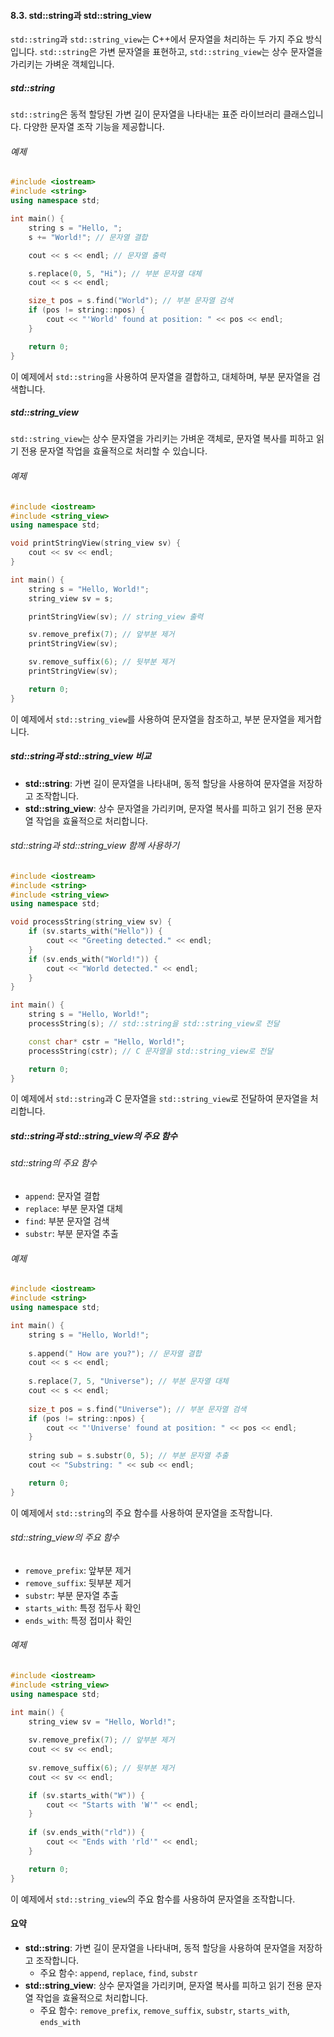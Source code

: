#### 8.3. std::string과 std::string_view

`std::string`과 `std::string_view`는 C++에서 문자열을 처리하는 두 가지 주요 방식입니다. `std::string`은 가변 문자열을 표현하고, `std::string_view`는 상수 문자열을 가리키는 가벼운 객체입니다.

##### std::string

`std::string`은 동적 할당된 가변 길이 문자열을 나타내는 표준 라이브러리 클래스입니다. 다양한 문자열 조작 기능을 제공합니다.

###### 예제

```cpp
#include <iostream>
#include <string>
using namespace std;

int main() {
    string s = "Hello, ";
    s += "World!"; // 문자열 결합

    cout << s << endl; // 문자열 출력

    s.replace(0, 5, "Hi"); // 부분 문자열 대체
    cout << s << endl;

    size_t pos = s.find("World"); // 부분 문자열 검색
    if (pos != string::npos) {
        cout << "'World' found at position: " << pos << endl;
    }

    return 0;
}
```

이 예제에서 `std::string`을 사용하여 문자열을 결합하고, 대체하며, 부분 문자열을 검색합니다.

##### std::string_view

`std::string_view`는 상수 문자열을 가리키는 가벼운 객체로, 문자열 복사를 피하고 읽기 전용 문자열 작업을 효율적으로 처리할 수 있습니다.

###### 예제

```cpp
#include <iostream>
#include <string_view>
using namespace std;

void printStringView(string_view sv) {
    cout << sv << endl;
}

int main() {
    string s = "Hello, World!";
    string_view sv = s;

    printStringView(sv); // string_view 출력

    sv.remove_prefix(7); // 앞부분 제거
    printStringView(sv);

    sv.remove_suffix(6); // 뒷부분 제거
    printStringView(sv);

    return 0;
}
```

이 예제에서 `std::string_view`를 사용하여 문자열을 참조하고, 부분 문자열을 제거합니다.

##### std::string과 std::string_view 비교

- **std::string**: 가변 길이 문자열을 나타내며, 동적 할당을 사용하여 문자열을 저장하고 조작합니다.
- **std::string_view**: 상수 문자열을 가리키며, 문자열 복사를 피하고 읽기 전용 문자열 작업을 효율적으로 처리합니다.

###### std::string과 std::string_view 함께 사용하기

```cpp
#include <iostream>
#include <string>
#include <string_view>
using namespace std;

void processString(string_view sv) {
    if (sv.starts_with("Hello")) {
        cout << "Greeting detected." << endl;
    }
    if (sv.ends_with("World!")) {
        cout << "World detected." << endl;
    }
}

int main() {
    string s = "Hello, World!";
    processString(s); // std::string을 std::string_view로 전달

    const char* cstr = "Hello, World!";
    processString(cstr); // C 문자열을 std::string_view로 전달

    return 0;
}
```

이 예제에서 `std::string`과 C 문자열을 `std::string_view`로 전달하여 문자열을 처리합니다.

##### std::string과 std::string_view의 주요 함수

###### std::string의 주요 함수

- `append`: 문자열 결합
- `replace`: 부분 문자열 대체
- `find`: 부분 문자열 검색
- `substr`: 부분 문자열 추출

###### 예제

```cpp
#include <iostream>
#include <string>
using namespace std;

int main() {
    string s = "Hello, World!";
    
    s.append(" How are you?"); // 문자열 결합
    cout << s << endl;
    
    s.replace(7, 5, "Universe"); // 부분 문자열 대체
    cout << s << endl;
    
    size_t pos = s.find("Universe"); // 부분 문자열 검색
    if (pos != string::npos) {
        cout << "'Universe' found at position: " << pos << endl;
    }
    
    string sub = s.substr(0, 5); // 부분 문자열 추출
    cout << "Substring: " << sub << endl;

    return 0;
}
```

이 예제에서 `std::string`의 주요 함수를 사용하여 문자열을 조작합니다.

###### std::string_view의 주요 함수

- `remove_prefix`: 앞부분 제거
- `remove_suffix`: 뒷부분 제거
- `substr`: 부분 문자열 추출
- `starts_with`: 특정 접두사 확인
- `ends_with`: 특정 접미사 확인

###### 예제

```cpp
#include <iostream>
#include <string_view>
using namespace std;

int main() {
    string_view sv = "Hello, World!";
    
    sv.remove_prefix(7); // 앞부분 제거
    cout << sv << endl;
    
    sv.remove_suffix(6); // 뒷부분 제거
    cout << sv << endl;

    if (sv.starts_with("W")) {
        cout << "Starts with 'W'" << endl;
    }
    
    if (sv.ends_with("rld")) {
        cout << "Ends with 'rld'" << endl;
    }

    return 0;
}
```

이 예제에서 `std::string_view`의 주요 함수를 사용하여 문자열을 조작합니다.

#### 요약

- **std::string**: 가변 길이 문자열을 나타내며, 동적 할당을 사용하여 문자열을 저장하고 조작합니다.
  - 주요 함수: `append`, `replace`, `find`, `substr`
- **std::string_view**: 상수 문자열을 가리키며, 문자열 복사를 피하고 읽기 전용 문자열 작업을 효율적으로 처리합니다.
  - 주요 함수: `remove_prefix`, `remove_suffix`, `substr`, `starts_with`, `ends_with`

